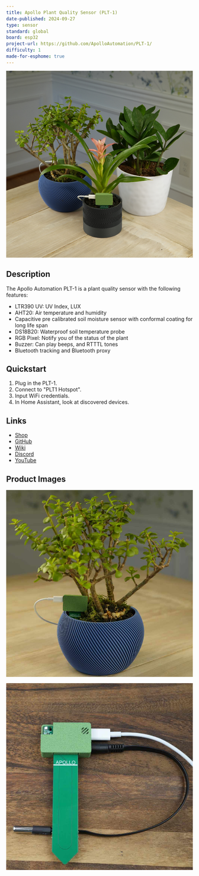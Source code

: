 ```yaml
---
title: Apollo Plant Quality Sensor (PLT-1)
date-published: 2024-09-27
type: sensor
standard: global
board: esp32
project-url: https://github.com/ApolloAutomation/PLT-1/
difficulty: 1
made-for-esphome: true
---
```


![Apollo PLT-1](Apollo-PLT-1.jpg "Apollo PLT-1")

## Description

The Apollo Automation PLT-1 is a plant quality sensor with the following features:

- LTR390 UV: UV Index, LUX
- AHT20: Air temperature and humidity
- Capacitive pre calibrated soil moisture sensor with conformal coating for long life span
- DS18B20: Waterproof soil temperature probe
- RGB Pixel: Notify you of the status of the plant
- Buzzer: Can play beeps, and RTTTL tones
- Bluetooth tracking and Bluetooth proxy

## Quickstart

1. Plug in the PLT-1.
2. Connect to "PLT1 Hotspot".
3. Input WiFi credentials.
4. In Home Assistant, look at discovered devices.

## Links

- [Shop](https://apolloautomation.com/products/plt-1-ultimate-plant-sensor-for-home-assistant)
- [GitHub]([https://](https://github.com/ApolloAutomation/PLT-1))
- [Wiki](https://wiki.apolloautomation.com/)
- [Discord](https://dsc.gg/ApolloAutomation)
- [YouTube](https://www.youtube.com/@ApolloAutomation)

## Product Images

![Apollo PLT-1](Apollo-PLT-1_2.jpg "Apollo PLT-1")

![Apollo PLT-1](Apollo-PLT-1_3.jpg "Apollo PLT-1")